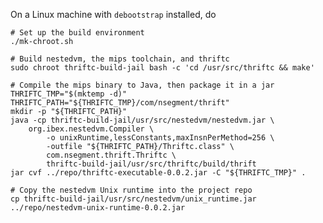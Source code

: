 On a Linux machine with `debootstrap` installed, do

    # Set up the build environment
    ./mk-chroot.sh

    # Build nestedvm, the mips toolchain, and thriftc
    sudo chroot thriftc-build-jail bash -c 'cd /usr/src/thriftc && make'

    # Compile the mips binary to Java, then package it in a jar
    THRIFTC_TMP="$(mktemp -d)"
    THRIFTC_PATH="${THRIFTC_TMP}/com/nsegment/thrift"
    mkdir -p "${THRIFTC_PATH}"
    java -cp thriftc-build-jail/usr/src/nestedvm/nestedvm.jar \
        org.ibex.nestedvm.Compiler \
            -o unixRuntime,lessConstants,maxInsnPerMethod=256 \
            -outfile "${THRIFTC_PATH}/Thriftc.class" \
            com.nsegment.thrift.Thriftc \
            thriftc-build-jail/usr/src/thriftc/build/thrift
    jar cvf ../repo/thriftc-executable-0.0.2.jar -C "${THRIFTC_TMP}" .

    # Copy the nestedvm Unix runtime into the project repo
    cp thriftc-build-jail/usr/src/nestedvm/unix_runtime.jar ../repo/nestedvm-unix-runtime-0.0.2.jar
